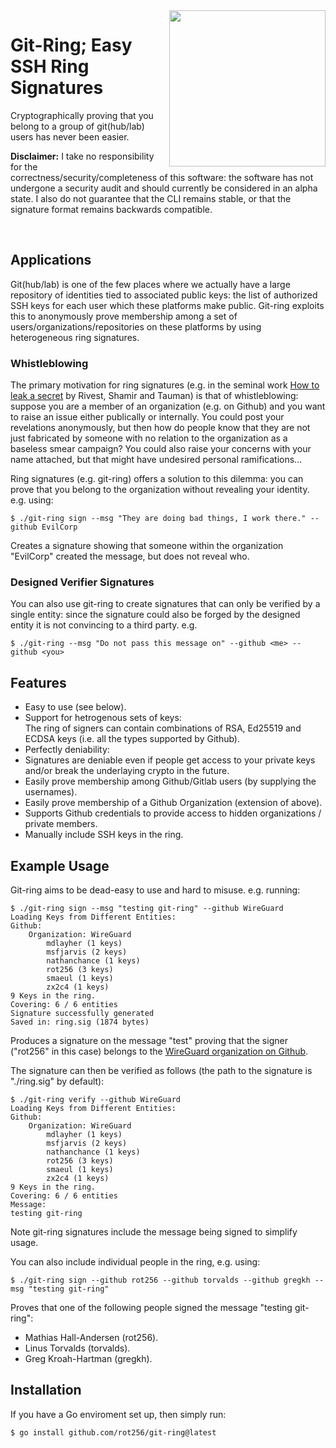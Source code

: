 <img src="https://rot256.dev/git-ring-icon.svg" align="right" height="250" width="250"/>


# Git-Ring; Easy SSH Ring Signatures

Cryptographically proving that you belong to a group of git(hub/lab) users has never been easier.

**Disclaimer:** I take no responsibility for the correctness/security/completeness of this software:
the software has not undergone a security audit and should currently be considered in an alpha state.
I also do not guarantee that the CLI remains stable, or that the signature format remains backwards compatible.


<br>

## Applications

Git(hub/lab) is one of the few places where we actually have a large repository of identities tied to associated public keys: the list of authorized SSH keys for each user which these platforms make public.
Git-ring exploits this to anonymously prove membership among a set of users/organizations/repositories on these platforms by using heterogeneous ring signatures.

### Whistleblowing

The primary motivation for ring signatures (e.g. in the seminal work [How to leak a secret](https://people.csail.mit.edu/rivest/pubs/RST01.pdf)
by Rivest, Shamir and Tauman) is that of whistleblowing: suppose you are a member of an organization (e.g. on Github) 
and you want to raise an issue either publically or internally.
You could post your revelations anonymously, but then how do people know that they are not just fabricated by someone with no relation to the organization as a baseless smear campaign? You could also raise your concerns with your name attached, but that might have undesired personal ramifications...

Ring signatures (e.g. git-ring) offers a solution to this dilemma: you can prove that you belong to the organization without revealing your identity.
e.g. using:

```console
$ ./git-ring sign --msg "They are doing bad things, I work there." --github EvilCorp
```

Creates a signature showing that someone within the organization "EvilCorp" created the message, but does not reveal who.

### Designed Verifier Signatures

You can also use git-ring to create signatures that can only be verified by a single entity: 
since the signature could also be forged by the designed entity it is not convincing to a third party. e.g.

```console
$ ./git-ring --msg "Do not pass this message on" --github <me> --github <you>
```

## Features

- Easy to use (see below).
- Support for hetrogenous sets of keys: <br>
  The ring of signers can contain combinations of RSA, Ed25519 and ECDSA keys (i.e. all the types supported by Github).
- Perfectly deniability: <br> 
- Signatures are deniable even if people get access to your private keys and/or break the underlaying crypto in the future.
- Easily prove membership among Github/Gitlab users (by supplying the usernames).
- Easily prove membership of a Github Organization (extension of above).
- Supports Github credentials to provide access to hidden organizations / private members.
- Manually include SSH keys in the ring.

## Example Usage

Git-ring aims to be dead-easy to use and hard to misuse. e.g. running:

```console
$ ./git-ring sign --msg "testing git-ring" --github WireGuard
Loading Keys from Different Entities:
Github:
    Organization: WireGuard
        mdlayher (1 keys)
        msfjarvis (2 keys)
        nathanchance (1 keys)
        rot256 (3 keys)
        smaeul (1 keys)
        zx2c4 (1 keys)
9 Keys in the ring.
Covering: 6 / 6 entities
Signature successfully generated
Saved in: ring.sig (1874 bytes)
```

Produces a signature on the message "test" proving that the signer ("rot256" in this case) belongs to the [WireGuard organization on Github](https://github.com/orgs/WireGuard/people).

The signature can then be verified as follows (the path to the signature is "./ring.sig" by default):

```console
$ ./git-ring verify --github WireGuard
Loading Keys from Different Entities:
Github:
    Organization: WireGuard
        mdlayher (1 keys)
        msfjarvis (2 keys)
        nathanchance (1 keys)
        rot256 (3 keys)
        smaeul (1 keys)
        zx2c4 (1 keys)
9 Keys in the ring.
Covering: 6 / 6 entities
Message:
testing git-ring
```

Note git-ring signatures include the message being signed to simplify usage.

You can also include individual people in the ring, e.g. using:

```console
$ ./git-ring sign --github rot256 --github torvalds --github gregkh --msg "testing git-ring"
```

Proves that one of the following people signed the message "testing git-ring":

- Mathias Hall-Andersen (rot256).
- Linus Torvalds (torvalds).
- Greg Kroah-Hartman (gregkh).

## Installation

If you have a Go enviroment set up, then simply run:

```console
$ go install github.com/rot256/git-ring@latest
```